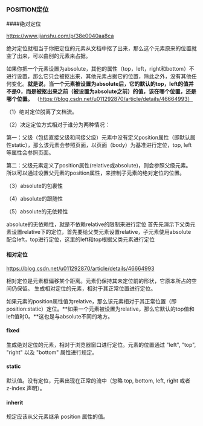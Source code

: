### POSITION定位

####绝对定位

https://www.jianshu.com/p/38e0040aa8ca

绝对定位就相当于你把定位的元素从文档中抠了出来，那么这个元素原来的位置就空了出来，可以由别的元素来占据。 

如果你把一个元素设置为absolute，其他的属性（top，left，right和bottom）不进行设置，那么它只会被抠出来，其他元素占据它的位置，除此之外，没有其他任何变化。**就是说，当一个元素被设置为absolute后，它的默认的top，left的值并不是0，而是被抠出来之前（被设置为absolute之前）的值，该在哪个位置，还是哪个位置。**  （https://blog.csdn.net/u011292870/article/details/46664993）

（1）绝对定位脱离了文档流。

（2）决定定位方式相对于谁分为两种情况：

第一：父级（包括直接父级和间接父级）元素中没有定义position属性（即默认属性static），那么该元素会参照页面，以页面（body）为基准进行定位，top, left等属性会参照页面。 

第二：父级元素定义了position属性(relative或absolute)，则会参照父级元素。 所以可以通过设置父元素的position属性，来控制子元素的绝对定位的位置。

（3）absolute的包裹性

（4）absolute的跟随性

（5）absolute的无依赖性 

absolute的无依赖性，就是不依赖relative的限制来进行定位 首先先演示下父类元素设置relative下的定位，首先要给父类元素设置relative，子元素使用absolute 配合left，top进行定位，这里的left和top根据父类元素进行定位 

#### 相对定位

https://blog.csdn.net/u011292870/article/details/46664993

相对定位是元素框偏移某个距离。元素仍保持其未定位前的形状，它原本所占的空间仍保留。 生成相对定位的元素，相对于其正常位置进行定位。 

如果元素的position属性值为relative，那么该元素相对于其正常位置（即position:static）定位。**如果一个元素被设置为relative，那么它默认的top值和left值时0。**这也是与absolute不同的地方。 

#### fixed 

生成绝对定位的元素，相对于浏览器窗口进行定位。元素的位置通过 "left", "top", "right" 以及 "bottom" 属性进行规定。 

#### static

默认值。没有定位，元素出现在正常的流中（忽略 top, bottom, left, right 或者 z-index 声明）。 

#### inherit

规定应该从父元素继承 position 属性的值。 



